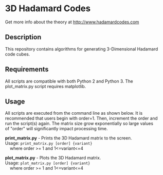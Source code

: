 # 3D Hadamard Codes
Get more info about the theory at http://www.hadamardcodes.com

## Description
This repository contains algorithms for generating 3-Dimensional
Hadamard code cubes.

## Requirements
All scripts are compatible with both Python 2 and Python 3.
The plot_matrix.py script requires matplotlib.

## Usage
All scripts are executed from the command line as shown below.
It is recommended that users begin with order=1.
Then, increment the order and run the script(s) again.
The matrix size grow exponentially so large values of "order" will significantly impact processing time.

**print_matrix.py** - Prints the 3D Hadamard matrix to the screen.  
Usage: `print_matrix.py [order] {variant}`  
&nbsp;&nbsp;&nbsp;&nbsp;where order >= 1 and 1<=variant<=4

**plot_matrix.py** - Plots the 3D Hadamard matrix.  
Usage: `plot_matrix.py [order] {variant}`  
&nbsp;&nbsp;&nbsp;&nbsp;where order >= 1 and 1<=variant<=4 

